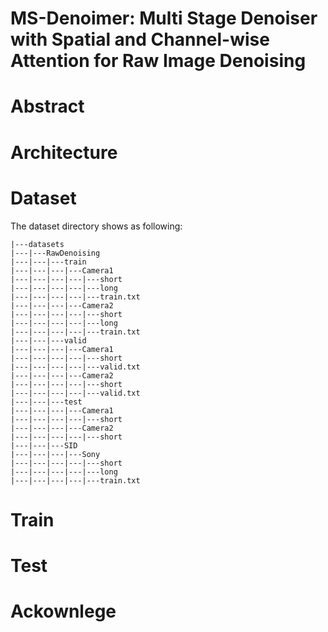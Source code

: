 # MS-Denoimer: Multi Stage Denoiser with Spatial and Channel-wise Attention for Raw Image Denoising


# Abstract

# Architecture


# Dataset

The dataset directory shows as following:

```
|---datasets
|---|---RawDenoising
|---|---|---train
|---|---|---|---Camera1
|---|---|---|---|---short
|---|---|---|---|---long
|---|---|---|---|---train.txt
|---|---|---|---Camera2
|---|---|---|---|---short
|---|---|---|---|---long
|---|---|---|---|---train.txt
|---|---|---valid
|---|---|---|---Camera1
|---|---|---|---|---short
|---|---|---|---|---valid.txt
|---|---|---|---Camera2
|---|---|---|---|---short
|---|---|---|---|---valid.txt
|---|---|---test
|---|---|---|---Camera1
|---|---|---|---|---short
|---|---|---|---Camera2
|---|---|---|---|---short
|---|---|---SID
|---|---|---|---Sony
|---|---|---|---|---short
|---|---|---|---|---long
|---|---|---|---|---train.txt
```

# Train

# Test


# Ackownlege


